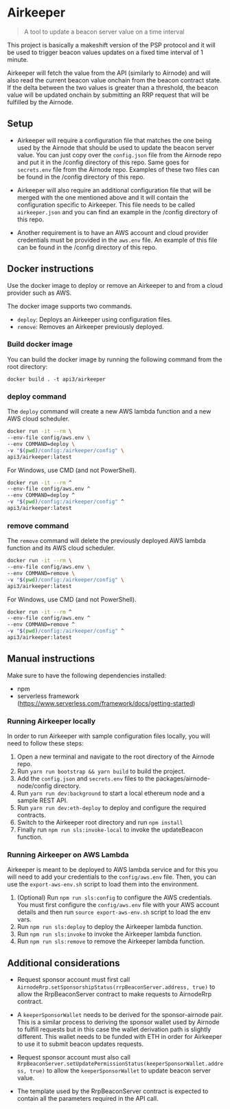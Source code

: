 # Airkeeper

> A tool to update a beacon server value on a time interval

This project is basically a makeshift version of the PSP protocol and it will be used to trigger beacon values updates on a fixed time interval of 1 minute.

Airkeeper will fetch the value from the API (similarly to Airnode) and will also read the current beacon value onchain from the beacon contract state. If the delta between the two values is greater than a threshold, the beacon value will be updated onchain by submitting an RRP request that will be fulfilled by the Airnode.

## Setup

- Airkeeper will require a configuration file that matches the one being used by the Airnode that should be used to update the beacon server value. You can just copy over the `config.json` file from the Airnode repo and put it in the /config directory of this repo. Same goes for `secrets.env` file from the Airnode repo. Examples of these two files can be found in the /config directory of this repo.

- Airkeeper will also require an additional configuration file that will be merged with the one mentioned above and it will contain the configuration specific to Airkeeper. This file needs to be called `airkeeper.json` and you can find an example in the /config directory of this repo.

- Another requirement is to have an AWS account and cloud provider credentials must be provided in the `aws.env` file. An example of this file can be found in the /config directory of this repo.

## Docker instructions

Use the docker image to deploy or remove an Airkeeper to and from a cloud provider such as AWS.

The docker image supports two commands.

- `deploy`: Deploys an Airkeeper using configuration files.
- `remove`: Removes an Airkeeper previously deployed.

### Build docker image

You can build the docker image by running the following command from the root directory:

```
docker build . -t api3/airkeeper
```

### deploy command

The `deploy` command will create a new AWS lambda function and a new AWS cloud scheduler.

```sh
docker run -it --rm \
--env-file config/aws.env \
--env COMMAND=deploy \
-v "$(pwd)/config:/airkeeper/config" \
api3/airkeeper:latest
```

For Windows, use CMD (and not PowerShell).

```sh
docker run -it --rm ^
--env-file config/aws.env ^
--env COMMAND=deploy ^
-v "$(pwd)/config:/airkeeper/config" ^
api3/airkeeper:latest
```

### remove command

The `remove` command will delete the previously deployed AWS lambda function and its AWS cloud scheduler.

```sh
docker run -it --rm \
--env-file config/aws.env \
--env COMMAND=remove \
-v "$(pwd)/config:/airkeeper/config" \
api3/airkeeper:latest
```

For Windows, use CMD (and not PowerShell).

```sh
docker run -it --rm ^
--env-file config/aws.env ^
--env COMMAND=remove ^
-v "$(pwd)/config:/airkeeper/config" ^
api3/airkeeper:latest
```

## Manual instructions

Make sure to have the following dependencies installed:

- npm
- serverless framework (https://www.serverless.com/framework/docs/getting-started)

### Running Airkeeper locally

In order to run Airkeeper with sample configuration files locally, you will need to follow these steps:

1. Open a new terminal and navigate to the root directory of the Airnode repo.
2. Run `yarn run bootstrap && yarn build` to build the project.
3. Add the `config.json` and `secrets.env` files to the packages/airnode-node/config directory.
4. Run `yarn run dev:background` to start a local ethereum node and a sample REST API.
5. Run `yarn run dev:eth-deploy` to deploy and configure the required contracts.
6. Switch to the Airkeeper root directory and run `npm install`
7. Finally run `npm run sls:invoke-local` to invoke the updateBeacon function.

### Running Airkeeper on AWS Lambda

Airkeeper is meant to be deployed to AWS lambda service and for this you will need to add your credentials to the `config/aws.env` file. Then, you can use the `export-aws-env.sh` script to load them into the environment.

1. (Optional) Run `npm run sls:config` to configure the AWS credentials. You must first configure the `config/aws.env` file with your AWS account details and then run `source export-aws-env.sh` script to load the env vars.
2. Run `npm run sls:deploy` to deploy the Airkeeper lambda function.
3. Run `npm run sls:invoke` to invoke the Airkeeper lambda function.
4. Run `npm run sls:remove` to remove the Airkeeper lambda function.

## Additional considerations

- Request sponsor account must first call `AirnodeRrp.setSponsorshipStatus(rrpBeaconServer.address, true)` to allow the RrpBeaconServer contract to make requests to AirnodeRrp contract.

- A `keeperSponsorWallet` needs to be derived for the sponsor-airnode pair. This is a similar process to deriving the sponsor wallet used by Airnode to fulfill requests but in this case the wallet derivation path is slightly different. This wallet needs to be funded with ETH in order for Airkeeper to use it to submit beacon updates requests.

- Request sponsor account must also call `RrpBeaconServer.setUpdatePermissionStatus(keeperSponsorWallet.address, true)` to allow the `keeperSponsorWallet` to update beacon server value.

- The template used by the RrpBeaconServer contract is expected to contain all the parameters required in the API call.
